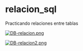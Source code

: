 # relacion_sql

Practicando relaciones entre tablas

[![DB-relacion.png](https://i.postimg.cc/wMFHqjL9/DB-relacion.png)](https://postimg.cc/GTB6zrXf)

[![DB-relacion2.png](https://i.postimg.cc/d0GbQ0cg/DB-relacion2.png)](https://postimg.cc/XZ7HQ4Jg)
